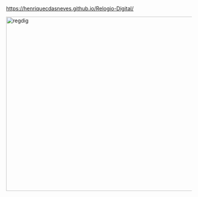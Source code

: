 https://henriquecdasneves.github.io/Relogio-Digital/

<img width="967" height="474" alt="regdig" src="https://github.com/user-attachments/assets/f1f12f61-b9c7-4fa5-8c06-f5a3f8032bd5" />
